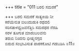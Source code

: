 +++
title = "011 ಬರಲಿ ಸಮರಕೆ"

+++
ಬರಲಿ ಸಮರಕೆ ಸಾತ್ಯಕಿಯ ನೀ  
ಕರೆಯೆನುತ ಬಿಲುದುಡುಕಿ ರಥದಲಿ  
ಸರಿಸತಾಳಧ್ವಜವನೆತ್ತಿಸಿ ಸಮರಥರ ನೆರಹಿ  
ಸರಳ ತೂಗುತ ಮಾರುಬಲವನು  
ತರುಬಿ ನಿಂದನು ಭೀಷ್ಮನಗ್ಗದ  
ಬಿರುದ ಸಂಭಾವಿಸುತ ಪಾಠಕಕೋಟಿ ಗಡಬಡಿಸಿ      ॥11॥